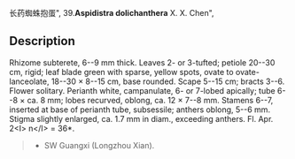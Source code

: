 长药蜘蛛抱蛋",
39.**Aspidistra dolichanthera** X. X. Chen",

## Description
Rhizome subterete, 6--9 mm thick. Leaves 2- or 3-tufted; petiole 20--30 cm, rigid; leaf blade green with sparse, yellow spots, ovate to ovate-lanceolate, 18--30 × 8--15 cm, base rounded. Scape 5--15 cm; bracts 3--6. Flower solitary. Perianth white, campanulate, 6- or 7-lobed apically; tube 6--8 × ca. 8 mm; lobes recurved, oblong, ca. 12 × 7--8 mm. Stamens 6--7, inserted at base of perianth tube, subsessile; anthers oblong, 5--6 mm. Stigma slightly enlarged, ca. 1.7 mm in diam., exceeding anthers. Fl. Apr. 2&lt;I&gt; n&lt;/I&gt; = 36*.

> * SW Guangxi (Longzhou Xian).
